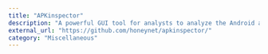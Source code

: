 ```yaml
---
title: "APKinspector"
description: "A powerful GUI tool for analysts to analyze the Android applications."
external_url: "https://github.com/honeynet/apkinspector/"
category: "Miscellaneous"
---
```

